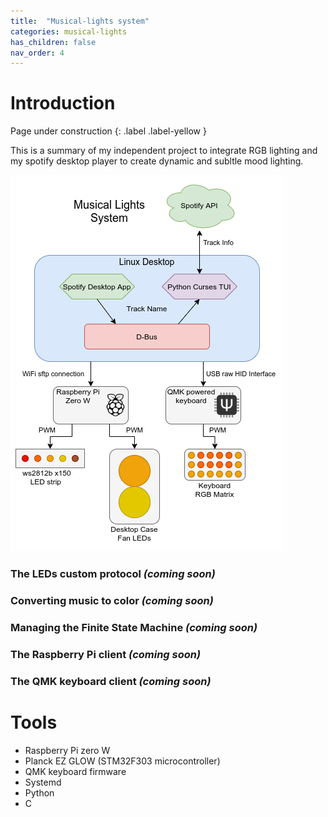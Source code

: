 ```yaml
---
title:  "Musical-lights system"
categories: musical-lights
has_children: false
nav_order: 4
---
```


# Introduction

Page under construction
{: .label .label-yellow }

This is a summary of my independent project to integrate RGB lighting and my spotify desktop player to create dynamic and subltle mood lighting.

![Musical-lights-top-level](../media/Musical-lights-top-level.png)

### The LEDs custom protocol *(coming soon)*
### Converting music to color *(coming soon)*
### Managing the Finite State Machine *(coming soon)*
### The Raspberry Pi client *(coming soon)*
### The QMK keyboard client *(coming soon)*

# Tools
  * Raspberry Pi zero W
  * Planck EZ GLOW (STM32F303 microcontroller)
  * QMK keyboard firmware
  * Systemd
  * Python
  * C
